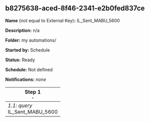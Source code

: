 ## b8275638-aced-8f46-2341-e2b0fed837ce

**Name** (not equal to External Key)**:** IL_Sent_MABU_5600

**Description:** n/a

**Folder:** my automations/

**Started by:** Schedule

**Status:** Ready

**Schedule:** Not defined

**Notifications:** _none_


| Step 1<br>_<small>-</small>_ |
| --- |
| _1.1: query_<br>IL_Sent_MABU_5600 |
